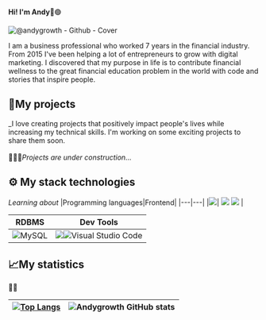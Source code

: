 <strong>Hi! I'm Andy</strong>👋🟢


<!-- BANNER: "@andygrowth" -->
![@andygrowth - Github - Cover](https://user-images.githubusercontent.com/117131905/199589068-351c1583-e086-433a-b183-8b0472d231e3.png)

<!-- DESCRIPTION -->
I am a business professional who worked 7 years in the financial industry. From 2015 I've been helping a lot of entrepreneurs to grow with digital marketing. I discovered that my purpose in life is to contribute financial wellness to the great financial education problem in the world with code and stories that inspire people. 

## 🚀My projects 

_I love creating projects that positively impact people's lives while increasing my technical skills. I'm working on some exciting projects to share them soon. <br><br>👷🏻🚧_Projects are under construction..._

## ⚙ My stack technologies
_Learning about_
|Programming languages|Frontend|
|---|---|
|<img src="https://img.shields.io/badge/JavaScript-323330?style=for-the-badge&logo=javascript&logoColor=F7DF1E"/>| <img src="https://img.shields.io/badge/HTML5-E34F26?style=for-the-badge&logo=html5&logoColor=white"/> <img src="https://img.shields.io/badge/CSS3-1572B6?style=for-the-badge&logo=css3&logoColor=white"/> |

|RDBMS|Dev Tools|
|---|---|
![MySQL](https://img.shields.io/badge/mysql-%2300f.svg?style=for-the-badge&logo=mysql&logoColor=white)|<img src="https://img.shields.io/badge/GIT-E44C30?style=for-the-badge&logo=git&logoColor=white"/>![Visual Studio Code](https://img.shields.io/badge/Visual%20Studio%20Code-0078d7.svg?style=for-the-badge&logo=visual-studio-code&logoColor=white)|

## 📈My statistics

👷🚧 

|[![Top Langs](https://github-readme-stats.vercel.app/api/top-langs/?username=andygrowth&show_icons=true&theme=city_lights)](https://github.com/andygrowth/github-readme-stats)|![Andygrowth GitHub stats](https://github-readme-stats.vercel.app/api?username=andygrowth&show_icons=true&theme=city_lights)|
|---|---|


